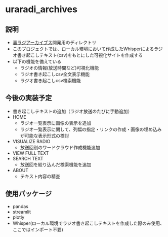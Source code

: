 # uraradi_archives

## 説明

- [裏ラジアーカイブス](https://uraradi-archives.streamlit.app/)開発用のディレクトリ
- このプロジェクトでは、ローカル環境において作成したWhisperによるラジオ書き起こしテキスト(csv)をもとにした可視化サイトを作成する
- 以下の機能を備えている
  - ラジオの情報(放送時間など)可視化機能
  - ラジオ書き起こしcsv全文表示機能
  - ラジオ書き起こしcsv検索機能

## 今後の実装予定

- 書き起こしテキストの追加（ラジオ放送のたびに手動追加）
- HOME
  - ラジオ一覧表示に画像の表示を追加
  - ラジオ一覧表示に関して、列幅の指定・リンクの作成・画像の埋め込みが可能な表示形式の検討
- VISUALIZE RADIO
  - 放送回別のワードクラウド作成機能追加
- VIEW FULL TEXT
- SEARCH TEXT
  - 放送回を絞り込んだ検索機能を追加
- ABOUT
  - テキスト内容の精査

## 使用パッケージ

- pandas
- streamlit
- plotly
- Whisper(ローカル環境でラジオ書き起こしテキストを作成した際のみ使用、ここではインポート不要)
